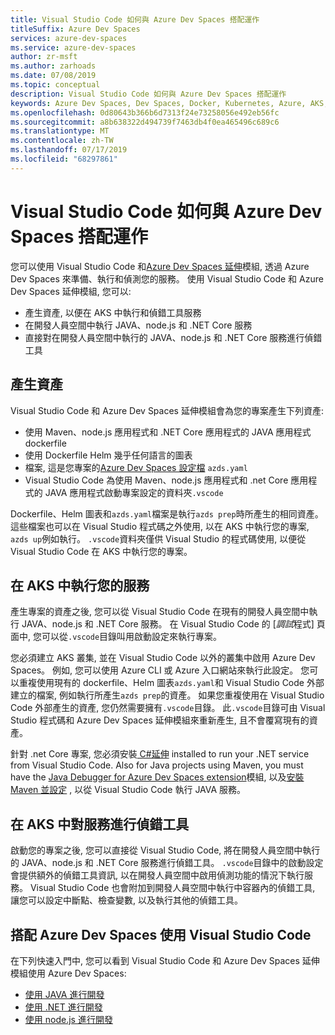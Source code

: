 ```yaml
---
title: Visual Studio Code 如何與 Azure Dev Spaces 搭配運作
titleSuffix: Azure Dev Spaces
services: azure-dev-spaces
ms.service: azure-dev-spaces
author: zr-msft
ms.author: zarhoads
ms.date: 07/08/2019
ms.topic: conceptual
description: Visual Studio Code 如何與 Azure Dev Spaces 搭配運作
keywords: Azure Dev Spaces, Dev Spaces, Docker, Kubernetes, Azure, AKS, Azure Kubernetes Service, 容器
ms.openlocfilehash: 0d80643b366b6d7313f24e73258056e492eb56fc
ms.sourcegitcommit: a8b638322d494739f7463db4f0ea465496c689c6
ms.translationtype: MT
ms.contentlocale: zh-TW
ms.lasthandoff: 07/17/2019
ms.locfileid: "68297861"
---
```

# <a name="how-visual-studio-code-works-with-azure-dev-spaces"></a>Visual Studio Code 如何與 Azure Dev Spaces 搭配運作

您可以使用 Visual Studio Code 和[Azure Dev Spaces 延伸][azds-extension]模組, 透過 Azure Dev Spaces 來準備、執行和偵測您的服務。 使用 Visual Studio Code 和 Azure Dev Spaces 延伸模組, 您可以:

* 產生資產, 以便在 AKS 中執行和偵錯工具服務
* 在開發人員空間中執行 JAVA、node.js 和 .NET Core 服務
* 直接對在開發人員空間中執行的 JAVA、node.js 和 .NET Core 服務進行偵錯工具

## <a name="generate-assets"></a>產生資產

Visual Studio Code 和 Azure Dev Spaces 延伸模組會為您的專案產生下列資產:

* 使用 Maven、node.js 應用程式和 .NET Core 應用程式的 JAVA 應用程式 dockerfile
* 使用 Dockerfile Helm 幾乎任何語言的圖表
* 檔案, 這是您專案的[Azure Dev Spaces 設定檔][azds-yaml] `azds.yaml`
* Visual Studio Code 為使用 Maven、node.js 應用程式和 .net Core 應用程式的 JAVA 應用程式啟動專案設定的資料夾`.vscode`

Dockerfile、Helm 圖表和`azds.yaml`檔案是執行`azds prep`時所產生的相同資產。 這些檔案也可以在 Visual Studio 程式碼之外使用, 以在 AKS 中執行您的專案, `azds up`例如執行。 `.vscode`資料夾僅供 Visual Studio 的程式碼使用, 以便從 Visual Studio Code 在 AKS 中執行您的專案。

## <a name="run-your-service-in-aks"></a>在 AKS 中執行您的服務

產生專案的資產之後, 您可以從 Visual Studio Code 在現有的開發人員空間中執行 JAVA、node.js 和 .NET Core 服務。 在 Visual Studio Code 的 [*調試*程式] 頁面中, 您可以從`.vscode`目錄叫用啟動設定來執行專案。

您必須建立 AKS 叢集, 並在 Visual Studio Code 以外的叢集中啟用 Azure Dev Spaces。 例如, 您可以使用 Azure CLI 或 Azure 入口網站來執行此設定。 您可以重複使用現有的 dockerfile、Helm 圖表`azds.yaml`和 Visual Studio Code 外部建立的檔案, 例如執行所產生`azds prep`的資產。 如果您重複使用在 Visual Studio Code 外部產生的資產, 您仍然需要擁有`.vscode`目錄。 此`.vscode`目錄可由 Visual Studio 程式碼和 Azure Dev Spaces 延伸模組來重新產生, 且不會覆寫現有的資產。

針對 .net Core 專案, 您必須安裝[ C#延伸][csharp-extension] installed to run your .NET service from Visual Studio Code. Also for Java projects using Maven, you must have the [Java Debugger for Azure Dev Spaces extension][java-extension]模組, 以及[安裝 Maven 並設定][Maven] , 以從 Visual Studio Code 執行 JAVA 服務。

## <a name="debug-your-service-in-aks"></a>在 AKS 中對服務進行偵錯工具

啟動您的專案之後, 您可以直接從 Visual Studio Code, 將在開發人員空間中執行的 JAVA、node.js 和 .NET Core 服務進行偵錯工具。 `.vscode`目錄中的啟動設定會提供額外的偵錯工具資訊, 以在開發人員空間中啟用偵測功能的情況下執行服務。 Visual Studio Code 也會附加到開發人員空間中執行中容器內的偵錯工具, 讓您可以設定中斷點、檢查變數, 以及執行其他的偵錯工具。


## <a name="use-visual-studio-code-with-azure-dev-spaces"></a>搭配 Azure Dev Spaces 使用 Visual Studio Code

在下列快速入門中, 您可以看到 Visual Studio Code 和 Azure Dev Spaces 延伸模組使用 Azure Dev Spaces:

* [使用 JAVA 進行開發][quickstart-java]
* [使用 .NET 進行開發][quickstart-netcore]
* [使用 node.js 進行開發][quickstart-node]

[azds-extension]: https://marketplace.visualstudio.com/items?itemName=azuredevspaces.azds
[azds-yaml]: how-dev-spaces-works.md#prepare-your-code
[csharp-extension]: https://marketplace.visualstudio.com/items?itemName=ms-vscode.csharp
[java-extension]: https://marketplace.visualstudio.com/items?itemName=vscjava.vscode-java-debugger-azds
[maven]: https://maven.apache.org
[quickstart-java]: quickstart-java.md
[quickstart-netcore]: quickstart-netcore.md
[quickstart-node]: quickstart-nodejs.md

